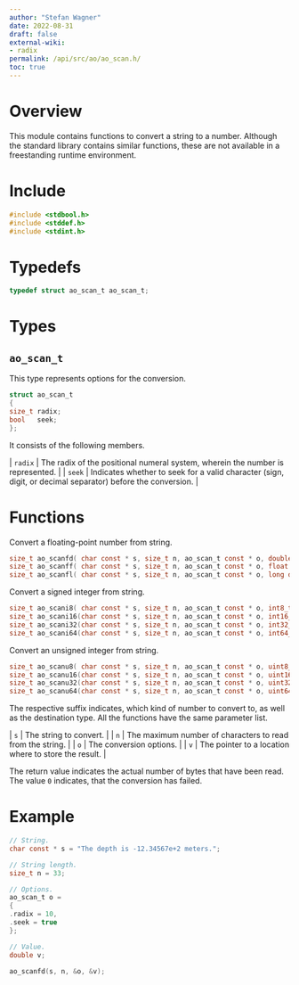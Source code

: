 ```yaml
---
author: "Stefan Wagner"
date: 2022-08-31
draft: false
external-wiki:
- radix
permalink: /api/src/ao/ao_scan.h/
toc: true
---
```


# Overview

This module contains functions to convert a string to a number. Although the standard library contains similar functions, these are not available in a freestanding runtime environment.

# Include

```c
#include <stdbool.h>
#include <stddef.h>
#include <stdint.h>
```

# Typedefs

```c
typedef struct ao_scan_t ao_scan_t;
```

# Types

## `ao_scan_t`

This type represents options for the conversion.

```c
struct ao_scan_t
{
size_t radix;
bool   seek;
};
```

It consists of the following members.

| `radix` | The radix of the positional numeral system, wherein the number is represented. |
| `seek` | Indicates whether to seek for a valid character (sign, digit, or decimal separator) before the conversion. |

# Functions

Convert a floating-point number from string.

```c
size_t ao_scanfd( char const * s, size_t n, ao_scan_t const * o, double * v);
size_t ao_scanff( char const * s, size_t n, ao_scan_t const * o, float * v);
size_t ao_scanfl( char const * s, size_t n, ao_scan_t const * o, long double * v);
```

Convert a signed integer from string.

```c
size_t ao_scani8( char const * s, size_t n, ao_scan_t const * o, int8_t * v);
size_t ao_scani16(char const * s, size_t n, ao_scan_t const * o, int16_t * v);
size_t ao_scani32(char const * s, size_t n, ao_scan_t const * o, int32_t * v);
size_t ao_scani64(char const * s, size_t n, ao_scan_t const * o, int64_t * v);
```

Convert an unsigned integer from string.

```c
size_t ao_scanu8( char const * s, size_t n, ao_scan_t const * o, uint8_t * v);
size_t ao_scanu16(char const * s, size_t n, ao_scan_t const * o, uint16_t * v);
size_t ao_scanu32(char const * s, size_t n, ao_scan_t const * o, uint32_t * v);
size_t ao_scanu64(char const * s, size_t n, ao_scan_t const * o, uint64_t * v);
```

The respective suffix indicates, which kind of number to convert to, as well as the destination type. All the functions have the same parameter list.

| `s` | The string to convert. |
| `n` | The maximum number of characters to read from the string. |
| `o` | The conversion options. |
| `v` | The pointer to a location where to store the result. |

The return value indicates the actual number of bytes that have been read. The value `0` indicates, that the conversion has failed.

# Example

```c
// String.
char const * s = "The depth is -12.34567e+2 meters.";

// String length.
size_t n = 33;

// Options.
ao_scan_t o =
{
.radix = 10,
.seek = true
};

// Value.
double v;
```

```c
ao_scanfd(s, n, &o, &v);
```
